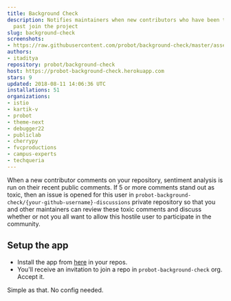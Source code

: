 ```yaml
---
title: Background Check
description: Notifies maintainers when new contributors who have been toxic in the
  past join the project
slug: background-check
screenshots:
- https://raw.githubusercontent.com/probot/background-check/master/assets/demonstration.png
authors:
- itaditya
repository: probot/background-check
host: https://probot-background-check.herokuapp.com
stars: 9
updated: 2018-08-11 14:06:36 UTC
installations: 51
organizations:
- istio
- kartik-v
- probot
- theme-next
- debugger22
- publiclab
- cherrypy
- fvcproductions
- campus-experts
- techqueria
---
```


When a new contributor comments on your repository, sentiment analysis is run on their recent public comments. If 5 or more comments stand out as toxic, then an issue is opened for this user in `probot-background-check/{your-github-username}-discussions` private repository so that you and other maintainers can review these toxic comments and discuss whether or not you all want to allow this hostile user to participate in the community.

## Setup the app

* Install the app from [here](https://github.com/apps/background-check) in your repos.
* You'll receive an invitation to join a repo in `probot-background-check` org. Accept it.

Simple as that. No config needed.
